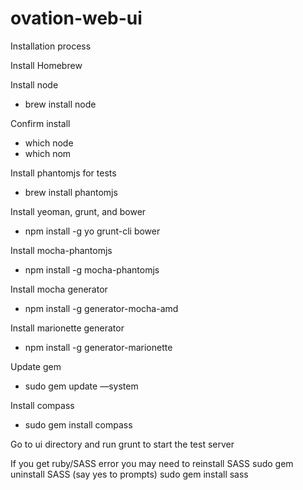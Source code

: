 ovation-web-ui
==============

Installation process

Install Homebrew

Install node 
- brew install node

Confirm install
- which node
- which nom

Install phantomjs for tests
- brew install phantomjs

Install yeoman, grunt, and bower
- npm install -g yo grunt-cli bower

Install mocha-phantomjs
- npm install -g mocha-phantomjs

Install mocha generator
- npm install -g generator-mocha-amd

Install marionette generator
- npm install -g generator-marionette

Update gem
- sudo gem update —system

Install compass
- sudo gem install compass

Go to ui directory and run grunt to start the test server

If you get ruby/SASS error you may need to reinstall SASS
sudo gem uninstall SASS (say yes to prompts)
sudo gem install sass
